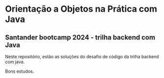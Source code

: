 # Orientação a Objetos na Prática com Java

## Santander bootcamp 2024 - trilha backend com Java

Neste repositório, estão as soluções do desafio de código da trilha backend com java.

Bons estudos.
